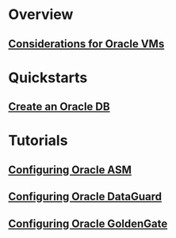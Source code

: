 # Overview
## [Considerations for Oracle VMs](oracle-considerations.md)
# Quickstarts
## [Create an Oracle DB](oracle-database-quick-create.md) 
# Tutorials
## [Configuring Oracle ASM](asm-configuration.md)
## [Configuring Oracle DataGuard](configuring-oracle-dataguard.md)
## [Configuring Oracle GoldenGate](configure-oracle-golden-gate.md)

